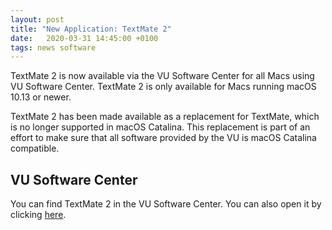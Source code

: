 ```yaml
---
layout: post
title: "New Application: TextMate 2"
date:   2020-03-31 14:45:00 +0100
tags: news software
---
```

TextMate 2 is now available via the VU Software Center for all Macs using VU Software Center. TextMate 2 is only available for Macs running macOS 10.13 or newer.

TextMate 2 has been made available as a replacement for TextMate, which is no longer supported in macOS Catalina. This replacement is part of an effort to make sure that all software provided by the VU is macOS Catalina compatible.

## VU Software Center

You can find TextMate 2 in the VU Software Center. You can also open it by clicking [here](munki://detail-TextMate2).
